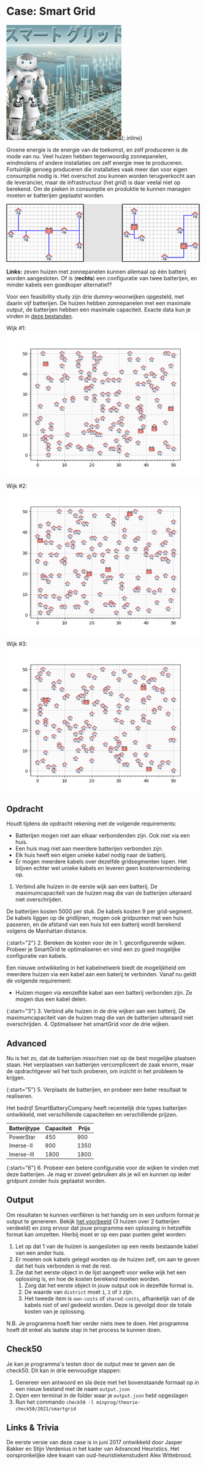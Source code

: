 # Case: Smart Grid
![een fotomontage met als achtergrond een luchtfoto van een grote stad aan zee, waaroverheen in een soort lichtgevende blauwe inkt aanpassingen aan de infrastructuur zijn geprojecteerd, met een nadrukkelijke rol voor een aantal windmolens in zee, en bovenin het plaatje een tekst in niet-latijnse tekens en links nog een Nao humanoid robot die goed in de camera kijkt](Smartgrid.jpg){:.inline}

Groene energie is de energie van de toekomst, en zelf produceren is de mode van nu. 
Veel huizen hebben tegenwoordig zonnepanelen, windmolens of andere installaties om zelf energie mee te produceren. 
Fortuinlijk genoeg produceren die installaties vaak meer dan voor eigen consumptie nodig is. 
Het overschot zou kunnen worden terugverkocht aan de leverancier, maar de infrastructuur (het *grid*) is daar veelal niet op berekend. 
Om de pieken in consumptie en produktie te kunnen managen moeten er batterijen geplaatst worden.

![](Twogrids.gif)

**Links:** zeven huizen met zonnepanelen kunnen allemaal op één batterij worden aangesloten. 
Of is (**rechts**) een configuratie van twee batterijen, en minder kabels een goedkoper alternatief?

Voor een feasibility study zijn drie dummy-woonwijken opgesteld, met daarin vijf batterijen. 
De huizen hebben zonnepanelen met een maximale output, de batterijen hebben een maximale capaciteit. 
Exacte data kun je vinden in [deze bestanden](Huizen&Batterijen.zip).

Wijk #1:  
![](Wijk1.png)

Wijk #2:  
![](Wijk2.png)

Wijk #3:  
![](Wijk3.png)


## Opdracht
Houdt tijdens de opdracht rekening met de volgende requirements:

* Batterijen mogen niet aan elkaar verbondenden zijn. Ook niet via een huis.
* Een huis mag niet aan meerdere batterijen verbonden zijn.
* Elk huis heeft een eigen unieke kabel nodig naar de batterij.
* Er mogen meerdere kabels over dezelfde gridsegmenten lopen. Het blijven echter wel unieke kabels en leveren geen kostenvermindering op.

1. Verbind alle huizen in de eerste wijk aan een batterij.
De maximumcapaciteit van de huizen mag die van de batterijen uiteraard niet overschrijden.

De batterijen kosten 5000 per stuk. De kabels kosten 9 per grid-segment. 
De kabels liggen op de gridlijnen, mogen ook gridpunten met een huis passeren, en de afstand van een huis tot een batterij wordt berekend volgens de Manhattan distance.

{:start="2"}
2. Bereken de kosten voor de in 1. geconfigureerde wijken.
Probeer je SmartGrid te optimaliseren en vind een zo goed mogelijke configuratie van kabels.

Een nieuwe ontwikkeling in het kabelnetwerk biedt de mogelijkheid om meerdere huizen via een kabel aan een baterij te verbinden. 
Vanaf nu geldt de volgende requirement:

* Huizen mogen via eenzelfde kabel aan een batterij verbonden zijn. Ze mogen dus een kabel delen.

{:start="3"}
3. Verbind alle huizen in de drie wijken aan een batterij.
De maximumcapaciteit van de huizen mag die van de batterijen uiteraard niet overschrijden.
4. Optimaliseer het smartGrid voor de drie wijken.


## Advanced  
Nu is het zo, dat de batterijen misschien niet op de best mogelijke plaatsen staan. 
Het verplaatsen van batterijen vercompliceert de zaak enorm, maar de opdrachtgever wil het toch proberen, om inzicht in het probleem te krijgen.

{:start="5"}
5. Verplaats de batterijen, en probeer een beter resultaat te realiseren.

Het bedrijf SmartBatteryCompany heeft recentelijk drie types batterijen ontwikkeld, met verschillende capaciteiten en verschillende prijzen.

|Batterijtype | Capaciteit | Prijs |
| --- | --- | --- |
| PowerStar | 450 | 900 |
| Imerse-II | 900 | 1350 |
| Imerse-III | 1800 | 1800 |

{:start="6"}
6. Probeer een betere configuratie voor de wijken te vinden met deze batterijen. Je mag er zoveel gebruiken als je wil en kunnen op ieder gridpunt zonder huis geplaatst worden.


## Output
Om resultaten te kunnen verifiëren is het handig om in een uniform format je output te genereren.
Bekijk [het voorbeeld](example_output.json) (3 huizen over 2 batterijen verdeeld) en zorg ervoor dat jouw programma een oplossing in hetzelfde format kan omzetten.
Hierbij moet er op een paar punten gelet worden:

1. Let op dat 1 van de huizen is aangesloten op een reeds bestaande kabel van een ander huis.
2. Er moeten ook kabels gelegd worden op de huizen zelf, om aan te geven dat het huis verbonden is met de rest.
3. Zie dat het eerste object in de lijst aangeeft voor welke wijk het een oplossing is, en hoe de kosten berekend moeten worden. 
    1. Zorg dat het eerste object in jouw output ook in dezelfde format is. 
    2. De waarde van `district` moet `1`, `2` of `3` zijn. 
    3. Het tweede item is `own-costs` of `shared-costs`, afhankelijk van of de kabels _niet_ of _wel_ gedeeld worden. Deze is gevolgd door de totale kosten van je oplossing.
    
N.B. Je programma hoeft hier verder niets mee te doen. Het programma hoeft dit enkel als laatste stap in het process te kunnen doen.


## Check50
Je kan je programma's testen door de output mee te geven aan de check50. Dit kan in drie eenvoudige stappen:

1. Genereer een antwoord en sla deze met het bovenstaande formaat op in een nieuw bestand met de naam `output.json`
2. Open een terminal in de folder waar je `output.json` hebt opgeslagen
3. Run het commando `check50 -l minprog/theorie-check50/2021/smartgrid`


## Links & Trivia
De eerste versie van deze case is in juni 2017 ontwikkeld door Jasper Bakker en Stijn Verdenius in het kader van Advanced Heuristics. Het oorspronkelijke idee kwam van oud-heuristiekenstudent Alex Wittebrood.
